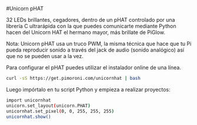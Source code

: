 <!--
---
name: Unicorn pHAT
class: board
type: led
formfactor: pHAT
manufacturer: Pimoroni
description: 32 blindingly bright RGB LEDs on a single pHAT
url: http://shop.pimoroni.com/products/unicorn-phat
github: https://github.com/pimoroni/unicornhat
buy: http://shop.pimoroni.com/products/unicorn-phat
image: 'unicorn-phat.png'
pincount: 40
eeprom: yes
power:
  '2':
ground:
  '6':
  '9':
  '14':
  '20':
  '25':
  '30':
  '34':
  '39':
pin:
  '12':
    name: Data
    direction: output
    mode: pwm
    active: high
    description: WS2812 Data
install:
  'apt':
    - 'python-dev'
    - 'python3-dev'
  'python':
    - 'unicornhat'
  'python3':
    - 'unicornhat'
-->
#Unicorn pHAT

32 LEDs brillantes, cegadores, dentro de un pHAT controlado por una librería C ultrarápida con la que puedes comunicarte mediante Python hacen del Unicorn HAT el hermano mayor, más brillate de PiGlow.

Nota: Unicorn pHAT usa un truco PWM, la misma técnica que hace que tu Pi pueda reproducir sonido a través del jack de audio (sonido analógico) así que no se pueden usar a la vez.

Para configurar el pHAT puedes utilizar el instalador online de una línea.

```bash
curl -sS https://get.pimoroni.com/unicornhat | bash
```

Luego impórtalo en tu script Python y empieza a realizar proyectos:

```bash
import unicornhat
unicorn.set_layout(unicorn.PHAT)
unicornhat.set_pixel(0, 0, 255, 255, 255)
unicornhat.show()
```
